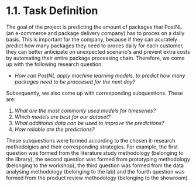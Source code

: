 <h1>1.1. Task Definition</h1>

The goal of the project is predicting the amount of packages that PostNL (an e-commerce and package delivery company) has to proces on a daily basis. This is important for the company, because if they can acurately predict how many packages they need to proces daily for each customer, they can better anticipate on unexpected scenario's and prevent extra costs by automating their entire package processing chain. Therefore, we come up with the following research question:

- *How can PostNL apply machine learning models, to predict how many packages need to be proccesed for the next day?*

Subsequently, we also come up with corresponding subquestions. These are:

1. *What are the most commonly used models for timeseries?*</br>
2. *Which models are best for our dataset?*</br>
3. *What additional data can be used to improve the predictions?*</br>
4. *How reliable are the predictions?*</br>

These subquestions were formed according to the chosen it-research methodolgies and their corresponding strategies. For example, the first question was formed from the literature study methodology (belonging to the library), the second question was formed from prototyping methodology (belonging to the workshop), the third question was formed from the data analysing methodology (belonging to the lab) and the fourth question was formed from the product review methodology (belonging to the showroom).  


  


